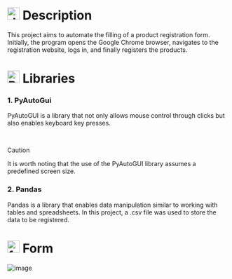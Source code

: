 # <img src="https://github.com/user-attachments/assets/caabfdf0-0f9e-44a3-8200-c6579fe87887" alt="description icon" width="28"> Description
This project aims to automate the filling of a product registration form. Initially, the program opens the Google Chrome browser, navigates to the registration website, logs in, and finally registers the products.

# <img src="https://github.com/user-attachments/assets/644e4582-4a64-437a-8da3-b8d04e662dee" alt="Python icon" width="28"> Libraries
### 1. PyAutoGui
PyAutoGUI is a library that not only allows mouse control through clicks but also enables keyboard key presses.

<br>

> [!CAUTION]
> It is worth noting that the use of the PyAutoGUI library assumes a predefined screen size.

### 2. Pandas
Pandas is a library that enables data manipulation similar to working with tables and spreadsheets. In this project, a .csv file was used to store the data to be registered.

# <img src="https://github.com/user-attachments/assets/80848b7a-a55c-49ae-bd02-78083ea90808" alt="form icon" width="28"> Form
![image](https://github.com/user-attachments/assets/2ff383af-245d-4336-addb-d303615a5834)
